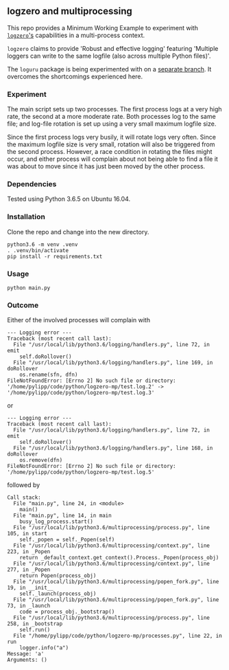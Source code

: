 ## logzero and multiprocessing

This repo provides a Minimum Working Example to experiment with [`logzero`'s](https://github.com/metachris/logzero) capabilities in a multi-process context.

`logzero` claims to provide 'Robust and effective logging' featuring 'Multiple loggers can write to the same logfile (also across multiple Python files)'.

The `loguru` package is being experimented with on a [separate branch](https://github.com/pylipp/logzero-mp/tree/loguru). It overcomes the shortcomings experienced here.

### Experiment

The main script sets up two processes. The first process logs at a very high rate, the second at a more moderate rate. Both processes log to the same file; and log-file rotation is set up using a very small maximum logfile size.

Since the first process logs very busily, it will rotate logs very often. Since the maximum logfile size is very small, rotation will also be triggered from the second process. However, a race condition in rotating the files might occur, and either process will complain about not being able to find a file it was about to move since it has just been moved by the other process.

### Dependencies

Tested using Python 3.6.5 on Ubuntu 16.04.

### Installation

Clone the repo and change into the new directory.

    python3.6 -m venv .venv
    . .venv/bin/activate
    pip install -r requirements.txt

### Usage

    python main.py

### Outcome

Either of the involved processes will complain with

    --- Logging error ---
    Traceback (most recent call last):
      File "/usr/local/lib/python3.6/logging/handlers.py", line 72, in emit
        self.doRollover()
      File "/usr/local/lib/python3.6/logging/handlers.py", line 169, in doRollover
        os.rename(sfn, dfn)
    FileNotFoundError: [Errno 2] No such file or directory: '/home/pylipp/code/python/logzero-mp/test.log.2' -> '/home/pylipp/code/python/logzero-mp/test.log.3'

or

    --- Logging error ---
    Traceback (most recent call last):
      File "/usr/local/lib/python3.6/logging/handlers.py", line 72, in emit
        self.doRollover()
      File "/usr/local/lib/python3.6/logging/handlers.py", line 168, in doRollover
        os.remove(dfn)
    FileNotFoundError: [Errno 2] No such file or directory: '/home/pylipp/code/python/logzero-mp/test.log.5'

followed by

    Call stack:
      File "main.py", line 24, in <module>
        main()
      File "main.py", line 14, in main
        busy_log_process.start()
      File "/usr/local/lib/python3.6/multiprocessing/process.py", line 105, in start
        self._popen = self._Popen(self)
      File "/usr/local/lib/python3.6/multiprocessing/context.py", line 223, in _Popen
        return _default_context.get_context().Process._Popen(process_obj)
      File "/usr/local/lib/python3.6/multiprocessing/context.py", line 277, in _Popen
        return Popen(process_obj)
      File "/usr/local/lib/python3.6/multiprocessing/popen_fork.py", line 19, in __init__
        self._launch(process_obj)
      File "/usr/local/lib/python3.6/multiprocessing/popen_fork.py", line 73, in _launch
        code = process_obj._bootstrap()
      File "/usr/local/lib/python3.6/multiprocessing/process.py", line 258, in _bootstrap
        self.run()
      File "/home/pylipp/code/python/logzero-mp/processes.py", line 22, in run
        logger.info("a")
    Message: 'a'
    Arguments: ()
